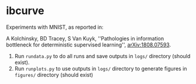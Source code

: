 # ibcurve

Experiments with MNIST, as reported in:

A Kolchinsky, BD Tracey, S Van Kuyk, ''Pathologies in information bottleneck for deterministic supervised learning'', [arXiv:1808.07593](https://arxiv.org/abs/1808.07593).


1) Run `rundata.py` to do all runs and save outputs in `logs/` directory (should exist).
2) Run `runplots.py` to use outputs in `logs/` directory to generate figures in `figures/` directory (should exist)

